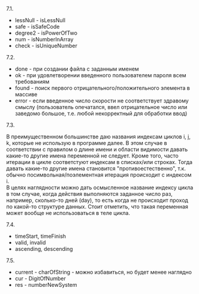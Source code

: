
7.1.
  - lessNull - isLessNull
  - safe - isSafeCode
  - degree2 - isPowerOfTwo
  - num - isNumberInArray
  - check - isUniqueNumber

7.2.
  - done - при создании файла с заданным именем
  - ok - при удовлетворении введенного пользователем пароля всем требованиям
  - found - поиск первого отрицательного/положительного элемента в массиве
  - error - если введенное число скорости не соответствует здравому смыслу (пользователь опечатался, ввел отрицательное число или заведомо большое, т.е. любой некорректный для обработки ввод)

7.3.

  В преимущественном большинстве даю названия индексам циклов i, j, k,  которые не использую в программе далее. В этом случае в соответствии с правилом о длине имени и области видимости давать какие-то другие имена переменной не следует. Кроме того, часто итерации в цикле соответстуют индексам в списках/или строках. Тогда давать какие-то другие имена становится "противоестественно", т.к. обычно посимвольная/поэлементная итерация происходит с индексом i.  
  В целях наглядности можно дать осмысленное название индексу цикла в том случае, когда действия выполняются заданное число раз, например, сколько-то дней (day), то есть когда не происходит проход по какой-то структуре данных. Стоит отметить, что такая переменная может вообще не использоваться в теле цикла.

7.4.
  - timeStart, timeFinish
  - valid, invalid
  - ascending, descending

7.5.
  - current - charOfString - можно избавиться, но будет менее наглядно
  - cur - DigitOfNumber
  - res - numberNewSystem
